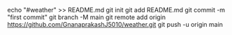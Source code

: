 echo "#weather" >> README.md
git init
git add README.md
git commit -m "first commit"
git branch -M main
git remote add origin https://github.com/GnanaprakashJ5010/weather.git
git push -u origin main
